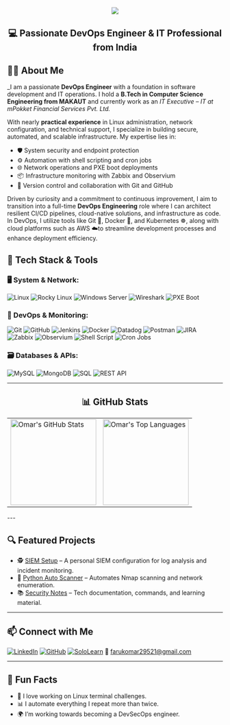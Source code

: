<h1 align="center">
  <img src="https://readme-typing-svg.herokuapp.com/?font=Righteous&color=7e15f7&size=35&center=true&vCenter=true&width=600&height=80&duration=4000&lines=Hi+There!+👋;+I'm+Omar+Faruk+👨🏻‍💻;+DevOps+Engineer+%7C+Linux+Enthusiast+DevOps" />
</h1>

<h2 align="center">💻 Passionate DevOps Engineer & IT Professional from India </h2>



## 👨‍💻 About Me

_I am a passionate **DevOps Engineer** with a foundation in software development and IT operations. I hold a **B.Tech in Computer Science Engineering from MAKAUT** and currently work as an *IT Executive – IT at mPokket Financial Services Pvt. Ltd.*

With nearly **practical experience** in Linux administration, network configuration, and technical support, I specialize in building secure, automated, and scalable infrastructure. My expertise lies in:

- 🛡 System security and endpoint protection
- ⚙ Automation with shell scripting and cron jobs
- 🌐 Network operations and PXE boot deployments
- 📦 Infrastructure monitoring with Zabbix and Observium
- 🔁 Version control and collaboration with Git and GitHub

Driven by curiosity and a commitment to continuous improvement, I aim to transition into a full-time **DevOps Engineering** role where I can architect resilient CI/CD pipelines, cloud-native solutions, and infrastructure as code.
In DevOps, I utilize tools like Git 🐙, Docker 🐳, and Kubernetes ☸️, along with cloud platforms such as AWS ☁️to streamline development processes and enhance deployment efficiency.



## 🚀 Tech Stack & Tools  

### 🖥 System & Network:
![Linux](https://img.shields.io/badge/Linux-Mint-informational?logo=linux)
![Rocky Linux](https://img.shields.io/badge/Rocky%20Linux-Blue?logo=linux)
![Windows Server](https://img.shields.io/badge/Windows%20Server-informational?logo=windows)
![Wireshark](https://img.shields.io/badge/Wireshark-Blue?logo=wireshark)
![PXE Boot](https://img.shields.io/badge/PXE-Boot-informational)

### 🔧 DevOps & Monitoring:
![Git](https://img.shields.io/badge/Git-F05032?logo=git&logoColor=white)
![GitHub](https://img.shields.io/badge/GitHub-181717?logo=github)
![Jenkins](https://img.shields.io/badge/Jenkins-D24939?logo=jenkins&logoColor=white)
![Docker](https://img.shields.io/badge/Docker-2496ED?logo=docker&logoColor=white)
![Datadog](https://img.shields.io/badge/Datadog-632CA6?logo=datadog&logoColor=white)
![Postman](https://img.shields.io/badge/Postman-FF6C37?logo=postman&logoColor=white)
![JIRA](https://img.shields.io/badge/JIRA-0052CC?logo=jira&logoColor=white)
![Zabbix](https://img.shields.io/badge/Zabbix-CC0000?logo=zabbix)
![Observium](https://img.shields.io/badge/Observium-informational)
![Shell Script](https://img.shields.io/badge/Shell-Scripting-brightgreen)
![Cron Jobs](https://img.shields.io/badge/Cron%20Jobs-Automation-orange)

### 🗃 Databases & APIs:
![MySQL](https://img.shields.io/badge/MySQL-4479A1?logo=mysql&logoColor=white)
![MongoDB](https://img.shields.io/badge/MongoDB-47A248?logo=mongodb&logoColor=white)
![SQL](https://img.shields.io/badge/SQL-Structured--Query--Language-blue)
![REST API](https://img.shields.io/badge/REST-API-orange)


---

<h2 align="center">📊 GitHub Stats</h2>

<p align="center">
  <table>
    <tr>
      <td>
        <img src="https://github-readme-stats.vercel.app/api?username=OmarCSE786&show_icons=true&theme=midnight-purple" alt="Omar's GitHub Stats" height="200px" />
      </td>
      <td>
        <img src="https://github-readme-stats.vercel.app/api/top-langs/?username=OmarCSE786&layout=compact&theme=midnight-purple" alt="Omar's Top Languages" height="200px" />
      </td>
    </tr>
  </table>
</p>
---

## 🔍 Featured Projects

- 🕵 [SIEM Setup](https://github.com/OmarCSE786) – A personal SIEM configuration for log analysis and incident monitoring.
- 🧪 [Python Auto Scanner](https://github.com/OmarCSE786) – Automates Nmap scanning and network enumeration.
- 📚 [Security Notes](https://github.com/OmarCSE786) – Tech documentation, commands, and learning material.

---

## 📫 Connect with Me

[![LinkedIn](https://img.shields.io/badge/LinkedIn-blue?logo=linkedin)](https://linkedin.com/in/omar-faruk-16622322a)
[![GitHub](https://img.shields.io/badge/GitHub-black?logo=github)](https://github.com/OmarCSE786)
[![SoloLearn](https://img.shields.io/badge/SoloLearn-Learning-orange)](https://www.sololearn.com/en/profile/26650104)
📧 farukomar29521@gmail.com

---

## 🧠 Fun Facts

- 🐧 I love working on Linux terminal challenges.
- 📊 I automate everything I repeat more than twice.
- 🌍 I’m working towards becoming a DevSecOps engineer.
